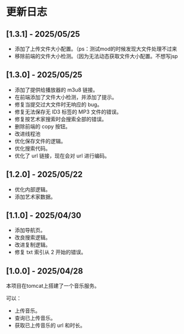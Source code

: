 # 更新日志

## [1.3.1] - 2025/05/25

- 添加了上传文件大小配置。（ps：测试mod的时候发现大文件处理不过来
- 移除前端的文件大小检测。（因为无法动态获取文件大小配置。不想写jsp

## [1.3.0] - 2025/05/25

- 添加了提供给播放器的 m3u8 链接。
- 在前端添加了文件大小检测，并添加了提示。
- 修复当提交过大文件时无响应的 bug。
- 修复无法保存无 ID3 标签的 MP3 文件的错误。
- 修复按艺术家搜索时会搜索全部的错误。
- 删除前端的 copy 按钮。
- 改进线程池
- 优化保存文件的逻辑。
- 优化搜索代码。
- 优化了 url 链接，现在会对 url 进行编码。

## [1.2.0] - 2025/05/22

- 优化内部逻辑。
- 添加艺术家数据。

## [1.1.0] - 2025/04/30

- 添加导航页。
- 改良搜索逻辑。
- 改进复制逻辑。
- 修复 txt 索引从 2 开始的错误。

## [1.0.0] - 2025/04/28

本项目在tomcat上搭建了一个音乐服务。

可以：
- 上传音乐。
- 查询已上传音乐。
- 获取已上传音乐的 url 和时长。
